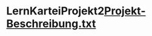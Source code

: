 # LernKarteiProjekt2[Projekt-Beschreibung.txt](https://github.com/Yasamin-Baghlani/LernKarteiProjekt2/files/11198458/Projekt-Beschreibung.txt)

